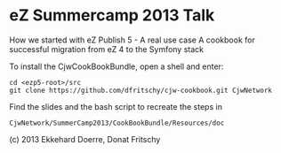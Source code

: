 # eZ Summercamp 2013 Talk

How we started with eZ Publish 5 - A real use case
A cookbook for successful migration from eZ 4 to the Symfony stack

To install the CjwCookBookBundle, open a shell and enter:

    cd <ezp5-root>/src
    git clone https://github.com/dfritschy/cjw-cookbook.git CjwNetwork

Find the slides and the bash script to recreate the steps in

    CjwNetwork/SummerCamp2013/CookBookBundle/Resources/doc

(c) 2013 Ekkehard Doerre, Donat Fritschy